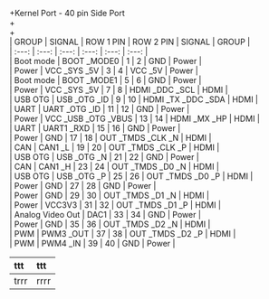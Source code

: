 +Kernel Port - 40 pin Side Port  
+  
+  
 | GROUP  | SIGNAL  | ROW 1 PIN  | ROW 2 PIN  | SIGNAL  | GROUP  |  
 | :---:  | :---:  | :---:  | :---:  | :---:  | :---:  |  
 | Boot mode  | BOOT _MODE0  | 1  | 2  | GND  | Power  |  
 | Power  | VCC _SYS _5V  | 3  | 4  | VCC _5V  | Power  |  
 | Boot mode  | BOOT _MODE1  | 5  | 6  | GND  | Power  |  
 | Power  | VCC _SYS _5V  | 7  | 8  | HDMI _DDC _SCL  | HDMI  |  
 | USB OTG  | USB _OTG _ID  | 9  | 10  | HDMI _TX _DDC _SDA  | HDMI  |  
 | UART  | UART _OTG _ID  | 11  | 12  | GND  | Power  |  
 | Power  | VCC _USB _OTG _VBUS  | 13  | 14  | HDMI _MX _HP  | HDMI  |  
 | UART  | UART1 _RXD  | 15  | 16  | GND  | Power  |  
 | Power  | GND  | 17  | 18  | OUT _TMDS _CLK _N  | HDMI  |  
 | CAN  | CAN1 _L  | 19  | 20  | OUT _TMDS _CLK _P  | HDMI  |  
 | USB OTG  | USB _OTG _N  | 21  | 22  | GND  | Power  |  
 | CAN  | CAN1 _H  | 23  | 24  | OUT _TMDS _D0 _N  | HDMI  |  
 | USB OTG  | USB _OTG _P  | 25  | 26  | OUT _TMDS _D0 _P  | HDMI  |  
 | Power  | GND  | 27  | 28  | GND  | Power  |  
 | Power  | GND  | 29  | 30  | OUT _TMDS _D1 _N  | HDMI  |  
 | Power  | VCC3V3  | 31  | 32  | OUT _TMDS _D1 _P  | HDMI  |  
 | Analog Video Out  | DAC1  | 33  | 34  | GND  | Power  |  
 | Power  | GND  | 35  | 36  | OUT _TMDS _D2 _N  | HDMI  |  
 | PWM  | PWM3 _OUT  | 37  | 38  | OUT _TMDS _D2 _P  | HDMI  |  
 | PWM  | PWM4 _IN  | 39  | 40  | GND  | Power  |




| ttt | ttt |
| :--- | :--- |
| trrr | rrrr |



